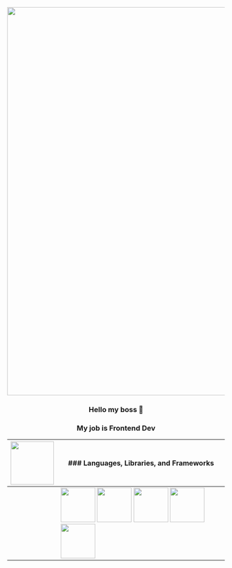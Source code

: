 <div align="center">
   <div align="center"><img src="https://media.giphy.com/media/v1.Y2lkPTc5MGI3NjExM3p4c2VxMXpsbXBpZGxjNHRmMDN0cnB5MmZ1cTNmOXBjcnU5dGR3ciZlcD12MV9pbnRlcm5hbF9naWZfYnlfaWQmY3Q9cw/CkgDjq1lvG6dGqTU61/giphy.gif" width="900px"/></div>
</div>

<div align="center">

  ### Hello my boss 👋
  ### My job is Frontend Dev

</div>

<div align="center">

| <img src="https://media.giphy.com/media/v1.Y2lkPTc5MGI3NjExeGRuZ2t6NDZ2dWtkM25hZTQ1ODdramMzZGo3ZDl4cmZ6NGZyd2F3ayZlcD12MV9pbnRlcm5hbF9naWZfYnlfaWQmY3Q9cw/eIx7liaVwx3hqcuE31/giphy.gif" width="100" height="100"/> | ### Languages, Libraries, and Frameworks
| --- | ---
|   | <img src="https://cdn-icons-png.flaticon.com/512/888/888859.png" height="80" width="80"> <img src="https://cdn-icons-png.flaticon.com/512/888/888897.png" height="80" width="80"> <img src="https://cdn-icons-png.flaticon.com/512/1199/1199124.png" height="80" width="80"> <img src="https://upload.wikimedia.org/wikipedia/commons/thumb/a/a7/React-icon.svg/1150px-React-icon.svg.png" height="80" width="80"> <img src="https://static-00.iconduck.com/assets.00/tailwind-css-icon-2048x1229-u8dzt4uh.png" height="80" width="80">

</div>
















